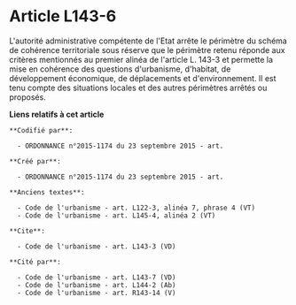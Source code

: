 # Article L143-6

L'autorité administrative compétente de l'Etat arrête le périmètre du schéma de cohérence territoriale sous réserve que le
périmètre retenu réponde aux critères mentionnés au premier alinéa de l'article L. 143-3 et permette la mise en cohérence des
questions d'urbanisme, d'habitat, de développement économique, de déplacements et d'environnement. Il est tenu compte des
situations locales et des autres périmètres arrêtés ou proposés.

**Liens relatifs à cet article**

	**Codifié par**:

	  - ORDONNANCE n°2015-1174 du 23 septembre 2015 - art.

	**Créé par**:

	  - ORDONNANCE n°2015-1174 du 23 septembre 2015 - art.

	**Anciens textes**:

	  - Code de l'urbanisme - art. L122-3, alinéa 7, phrase 4 (VT)
	  - Code de l'urbanisme - art. L145-4, alinéa 2 (VT)

	**Cite**:

	  - Code de l'urbanisme - art. L143-3 (VD)

	**Cité par**:

	  - Code de l'urbanisme - art. L143-7 (VD)
	  - Code de l'urbanisme - art. L144-2 (Ab)
	  - Code de l'urbanisme - art. R143-14 (V)
